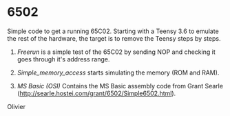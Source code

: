 # 6502
Simple code to get a running 65C02.
Starting with a Teensy 3.6 to emulate the rest of the hardware, the target is to remove the Teensy steps by steps.

1. *Freerun* is a simple test of the 65C02 by sending NOP and checking it goes through it's address range.


2. *Simple_memory_access* starts simulating the memory (ROM and RAM).

3. *MS Basic (OSI)* Contains the MS Basic assembly code from Grant Searle (http://searle.hostei.com/grant/6502/Simple6502.html).


Olivier
